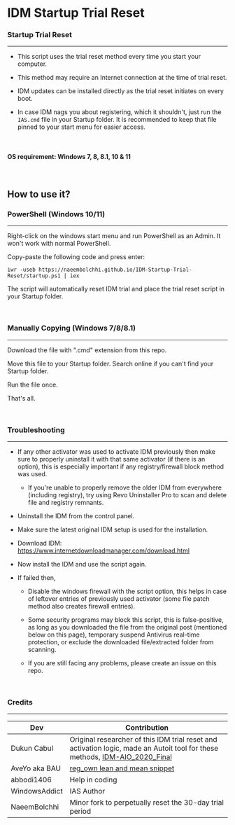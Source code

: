 #   IDM Startup Trial Reset

###   Startup Trial Reset

---

 - This script uses the trial reset method every time you start your computer.

 - This method may require an Internet connection at the time of trial reset.

 - IDM updates can be installed directly as the trial reset initiates on every boot.

 - In case IDM nags you about registering, which it shouldn't, just run the `IAS.cmd` file in your Startup folder. It is recommended to keep that file pinned to your start menu for easier access.

<br>

####   OS requirement: Windows 7, 8, 8.1, 10 & 11

<br>

##   How to use it?

###   PowerShell (Windows 10/11)

---

Right-click on the windows start menu and run PowerShell as an Admin. It won't work with normal PowerShell.

Copy-paste the following code and press enter:

    iwr -useb https://naeembolchhi.github.io/IDM-Startup-Trial-Reset/startup.ps1 | iex

The script will automatically reset IDM trial and place the trial reset script in your Startup folder.

<br>

###   Manually Copying (Windows 7/8/8.1)

---

Download the file with ".cmd" extension from this repo.

Move this file to your Startup folder. Search online if you can't find your Startup folder.

Run the file once.

That's all.

<br>

###   Troubleshooting

---

   - If any other activator was used to activate IDM previously then make sure to properly uninstall it with that same activator (if there is an option), this is especially important if any registry/firewall block method was used.
     
     - If you're unable to properly remove the older IDM from everywhere (including registry), try using Revo Uninstaller Pro to scan and delete file and registry remnants.

   - Uninstall the IDM from the control panel.

   - Make sure the latest original IDM setup is used for the installation.
     
   - Download IDM: https://www.internetdownloadmanager.com/download.html

   - Now install the IDM and use the script again.
   
   - If failed then,

     - Disable the windows firewall with the script option, this helps in case of leftover entries of previously used activator (some file patch method also creates firewall entries).

     - Some security programs may block this script, this is false-positive, as long as you downloaded the file from the original post (mentioned below on this page), temporary suspend Antivirus real-time protection, or exclude the downloaded file/extracted folder from scanning.

     - If you are still facing any problems, please create an issue on this repo.

<br>

###   Credits

---

| **Dev** | **Contribution** |
|---|---|
| Dukun Cabul | Original researcher of this IDM trial reset and activation logic, made an Autoit tool for these methods, [IDM-AIO_2020_Final](https://nsaneforums.com/topic/371047-discussion-internet-download-manager-fixes/page/8/#comment-1632062) |
| AveYo aka BAU | [reg_own lean and mean snippet](https://pastebin.com/XTPt0JSC) |
| abbodi1406 | Help in coding |
| WindowsAddict | IAS Author |
| NaeemBolchhi | Minor fork to perpetually reset the 30-day trial period |
